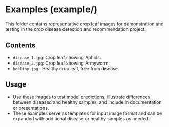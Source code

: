 # Examples (example/)

This folder contains representative crop leaf images for demonstration and testing in the crop disease detection and recommendation project.

## Contents

- `disease_1.jpg`: Crop leaf showing Aphids.
- `disease_2.jpg`: Crop leaf showing Armyworm.
- `healthy.jpg` : Healthy crop leaf, free from disease.

## Usage

- Use these images to test model predictions, illustrate differences between diseased and healthy samples, and include in documentation or presentations.
- These examples serve as templates for input image format and can be expanded with additional disease or healthy samples as needed.